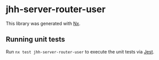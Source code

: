 # jhh-server-router-user

This library was generated with [Nx](https://nx.dev).

## Running unit tests

Run `nx test jhh-server-router-user` to execute the unit tests via [Jest](https://jestjs.io).

